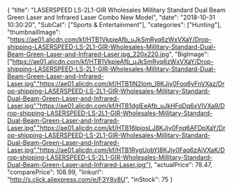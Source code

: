 {
	"title": "LASERSPEED LS-2L1-GIR Wholesales Millitary Standard Dual Beam Green Laser and Infrared Laser Combo New Model",
	"date": "2018-10-31 10:30:20",
	"SubCat": ["Sports & Entertainment"],
	"categories": ["Hunting"],
	"thumbnailImage": "https://ae01.alicdn.com/kf/HTB1VkpieAfb_uJkSmRyq6zWxVXaY/Drop-shipping-LASERSPEED-LS-2L1-GIR-Wholesales-Millitary-Standard-Dual-Beam-Green-Laser-and-Infrared-Laser.jpg_220x220.jpg",
	"BigImage": ["https://ae01.alicdn.com/kf/HTB1VkpieAfb_uJkSmRyq6zWxVXaY/Drop-shipping-LASERSPEED-LS-2L1-GIR-Wholesales-Millitary-Standard-Dual-Beam-Green-Laser-and-Infrared-Laser.jpg","https://ae01.alicdn.com/kf/HTB1IN2Iom_I8KJjy0Foq6yFnVXaz/Drop-shipping-LASERSPEED-LS-2L1-GIR-Wholesales-Millitary-Standard-Dual-Beam-Green-Laser-and-Infrared-Laser.jpg","https://ae01.alicdn.com/kf/HTB1dglEeAfb_uJkHFqDq6xVIVXa9/Drop-shipping-LASERSPEED-LS-2L1-GIR-Wholesales-Millitary-Standard-Dual-Beam-Green-Laser-and-Infrared-Laser.jpg","https://ae01.alicdn.com/kf/HTB16lpjosLJ8KJjy0Fnq6AFDpXaY/Drop-shipping-LASERSPEED-LS-2L1-GIR-Wholesales-Millitary-Standard-Dual-Beam-Green-Laser-and-Infrared-Laser.jpg","https://ae01.alicdn.com/kf/HTB1RygUobYI8KJjy0Faq6zAiVXaK/Drop-shipping-LASERSPEED-LS-2L1-GIR-Wholesales-Millitary-Standard-Dual-Beam-Green-Laser-and-Infrared-Laser.jpg"],
	"actualPrice": 78.47,
	"comparePrice": 108.99,
	"linkurl": "http://s.click.aliexpress.com/e/F3Y8v8U",
	"inStock": 75
}
